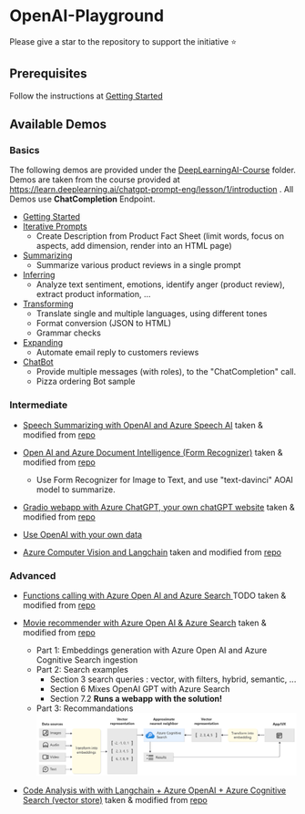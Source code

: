 # OpenAI-Playground

Please give a star to the repository to support the initiative :star:

## Prerequisites

Follow the instructions at [Getting Started](Getting_Started.md)

## Available Demos 

### Basics 

The following demos are provided under the [DeepLearningAI-Course](OpenAI/DeepLearningAI-Course) folder. Demos are taken from the course provided at https://learn.deeplearning.ai/chatgpt-prompt-eng/lesson/1/introduction . All Demos use **ChatCompletion** Endpoint. 

- [Getting Started](OpenAI/DeepLearningAI-Course/l2-guidelines.ipynb)
- [Iterative Prompts](OpenAI/DeepLearningAI-Course/l3-iterative-prompt-development.ipynb)
    - Create Description from Product Fact Sheet (limit words, focus on aspects, add dimension, render into an HTML page)
- [Summarizing](OpenAI/DeepLearningAI-Course/l4-summarizing.ipynb)
    - Summarize various product reviews in a single prompt
- [Inferring](OpenAI/DeepLearningAI-Course/l5-inferring.ipynb)
    - Analyze text sentiment, emotions, identify anger (product review), extract product information, ...
- [Transforming](OpenAI/DeepLearningAI-Course/l6-transforming.ipynb)
    - Translate single and multiple languages, using different tones
    - Format conversion (JSON to HTML)
    - Grammar checks
- [Expanding](OpenAI/DeepLearningAI-Course/l7-expanding.ipynb)
    - Automate email reply to customers reviews
- [ChatBot](OpenAI/DeepLearningAI-Course/l8-chatbot.ipynb)
    - Provide multiple messages (with roles), to the "ChatCompletion" call.
    - Pizza ordering Bot sample

### Intermediate

- [Speech Summarizing with OpenAI and Azure Speech AI](OpenAI/Speech-Summarize/Speech-summarizing.ipynb) taken & modified from [repo](https://github.com/retkowsky/Azure-OpenAI-demos/)
- [Open AI and Azure Document Intelligence (Form Recognizer)](OpenAI/Document-Intelligence/Document-Intelligence.ipynb) taken & modified from [repo](https://github.com/retkowsky/Azure-OpenAI-demos/)
    - Use Form Recognizer for Image to Text, and use "text-davinci" AOAI model to summarize.
- [Gradio webapp with Azure ChatGPT, your own chatGPT website](OpenAI/Gradio-ChatBot-WebApp/Gradio-WebApp-ChatGPT.ipynb) taken & modified from [repo](https://github.com/retkowsky/Azure-OpenAI-demos/)

- [Use OpenAI with your own data](OpenAI/OpenAI-YourData/README.md)

- [Azure Computer Vision and Langchain](OpenAI/ComputerVision-Langchain/computer-vision-langchain.ipynb) taken and modified from [repo](https://github.com/retkowsky/Azure-OpenAI-demos/)


### Advanced
- [Functions calling with Azure Open AI and Azure Search ]() TODO taken & modified from [repo](https://github.com/Azure-Samples/openai/tree/main/Basic_Samples/Functions)
- [Movie recommender with Azure Open AI & Azure  Search](OpenAI/Movie-recommender/) taken & modified from [repo](https://github.com/retkowsky/Azure-OpenAI-demos/)
    - Part 1:  Embeddings generation with Azure Open AI and Azure Cognitive Search ingestion
    - Part 2: Search examples 
        - Section 3 search queries : vector, with filters, hybrid, semantic, ...
        - Section 6 Mixes OpenAI GPT with Azure Search
        - Section 7.2 **Runs a webapp with the solution!**
    - Part 3: Recommandations
    ![Movie Recommender](OpenAI/Movie-recommender/architecture.png)

- [Code Analysis with with Langchain + Azure OpenAI + Azure Cognitive Search (vector store)](OpenAI/CodeAnalysis-Langchain-AOAI-Search) taken & modified from [repo](https://github.com/retkowsky/Azure-OpenAI-demos/)
